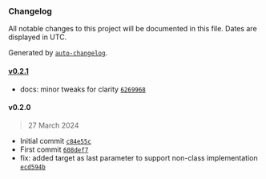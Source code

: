 ### Changelog

All notable changes to this project will be documented in this file. Dates are displayed in UTC.

Generated by [`auto-changelog`](https://github.com/CookPete/auto-changelog).

#### [v0.2.1](https://github.com/ChrisCodesThings/extensible-read-only-array/compare/v0.2.0...v0.2.1)

- docs: minor tweaks for clarity [`6269968`](https://github.com/ChrisCodesThings/extensible-read-only-array/commit/626996880ed22b9890650ad2bb1a133d72943a48)

#### v0.2.0

> 27 March 2024

- Initial commit [`c84e55c`](https://github.com/ChrisCodesThings/extensible-read-only-array/commit/c84e55c802f69780b85537181bdb5df229d080e4)
- First commit [`608def7`](https://github.com/ChrisCodesThings/extensible-read-only-array/commit/608def74ef9fe4578c4357956a0a41e880692306)
- fix: added target as last parameter to support non-class implementation [`ecd594b`](https://github.com/ChrisCodesThings/extensible-read-only-array/commit/ecd594bdbd3965ab1f681be8e40f881c99331119)
